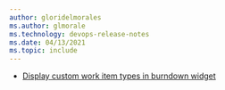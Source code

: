 ```yaml
---
author: gloridelmorales
ms.author: glmorale
ms.technology: devops-release-notes
ms.date: 04/13/2021
ms.topic: include
---
```


- [Display custom work item types in burndown widget](#display-custom-work-item-types-in-burndown-widget)
